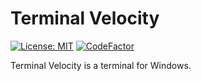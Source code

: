 # Terminal Velocity

[![License: MIT](https://img.shields.io/badge/License-MIT-yellow.svg)](https://opensource.org/licenses/MIT)
[![CodeFactor](https://www.codefactor.io/repository/github/jcdickinson/tv/badge)](https://www.codefactor.io/repository/jcdickinson/tv)

Terminal Velocity is a terminal for Windows.
